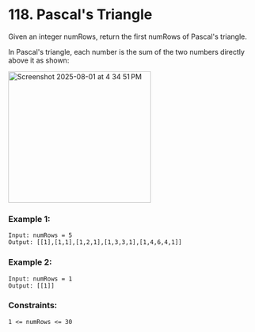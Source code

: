 # 118. Pascal's Triangle

Given an integer numRows, return the first numRows of Pascal's triangle.

In Pascal's triangle, each number is the sum of the two numbers directly above it as shown:

<img width="288" height="265" alt="Screenshot 2025-08-01 at 4 34 51 PM" src="https://github.com/user-attachments/assets/d736296c-3ac1-4ce0-a615-0eca50964aca" />

 

### Example 1:
```
Input: numRows = 5
Output: [[1],[1,1],[1,2,1],[1,3,3,1],[1,4,6,4,1]]
```
### Example 2:
```
Input: numRows = 1
Output: [[1]]
```

### Constraints:
```
1 <= numRows <= 30
```
